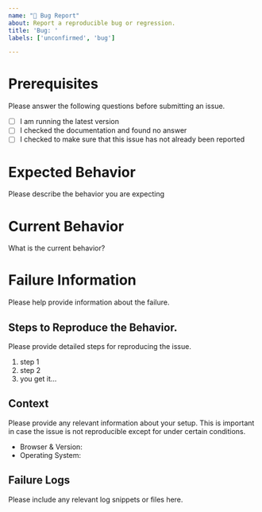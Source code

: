 ```yaml
---
name: "🐛 Bug Report"
about: Report a reproducible bug or regression.
title: 'Bug: '
labels: ['unconfirmed', 'bug']

---
```


# Prerequisites

Please answer the following questions before submitting an issue.

- [ ] I am running the latest version
- [ ] I checked the documentation and found no answer
- [ ] I checked to make sure that this issue has not already been reported

# Expected Behavior

Please describe the behavior you are expecting

# Current Behavior

What is the current behavior?

# Failure Information

Please help provide information about the failure.

## Steps to Reproduce the Behavior.

Please provide detailed steps for reproducing the issue.

1. step 1
2. step 2
3. you get it...

## Context

Please provide any relevant information about your setup. This is important in case the issue is not reproducible except for under certain conditions.

* Browser & Version:
* Operating System:

## Failure Logs

Please include any relevant log snippets or files here.
